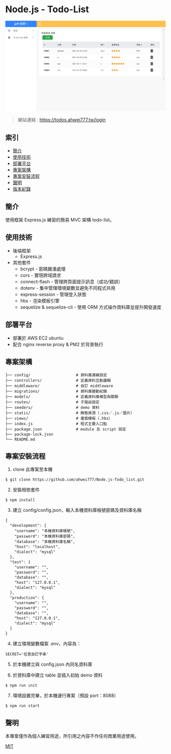 # Node.js - Todo-List

![](https://github.com/ahwei777/for-GaGiO-README/blob/main/toods/todos.png?raw=true)
> 網站連結 : https://todos.ahwei777.tw/login

## 索引
- [簡介](#簡介)
- [使用技術](#使用技術)
- [部署平台](#部署平台)
- [專案架構](#專案架構)
- [專案安裝流程](#專案安裝流程)
- [聲明](#聲明)
- [版本紀錄](#版本紀錄)

## 簡介
使用框架 Express.js 練習的簡易 MVC 架構 todo-list。

## 使用技術
- 後端框架
    - Express.js
- 其他套件
    - bcrypt - 密碼雜湊處理
    - cors - 實現跨域請求
    - connect-flash - 管理跨頁面提示訊息（成功/錯誤）
    - dotenv - 集中管理環境變數並避免不同程式共用
    - express-session - 管理登入狀態
    - hbs - 渲染模板引擎
    - sequelize & sequelize-cli - 使用 ORM 方式操作資料庫並提升開發速度

## 部署平台

- 部署於 AWS EC2 ubuntu
- 配合 nginx reverse proxy & PM2 於背景執行

## 專案架構

```
├── config/                    # 資料庫連線設定
├── controllers/               # 定義資料互動邏輯
├── middleware/                # 自訂 middleware
├── migrations/                # 資料庫變動紀錄
├── models/                    # 定義資料庫模型與關聯
├── routes/                    # 子路由設定
├── seeders/                   # demo 資料
├── static/                    # 靜態資源（.css／.js／圖片）
├── views/                     # 畫面模板（.hbs）
├── index.js                   # 程式主要入口點
├── package.json               # module 及 script 設定
├── package-lock.json
└── README.md
```

## 專案安裝流程

1. clone 此專案至本機
``` 
$ git clone https://github.com/ahwei777/Node.js-Todo_list.git
```

2. 安裝相依套件
```
$ npm install
```

3. 建立 config/config.json，輸入本機資料庫帳號密碼及資料庫名稱
```
{
  "development": {
    "username": "本機資料庫帳號",
    "password": "本機資料庫密碼",
    "database": "本機資料庫名稱",
    "host": "localhost",
    "dialect": "mysql"
  },
  "test": {
    "username": "",
    "password": "",
    "database": "",
    "host": "127.0.0.1",
    "dialect": "mysql"
  },
  "production": {
    "username": "",
    "password": "",
    "database": "",
    "host": "127.0.0.1",
    "dialect": "mysql"
  }
}
```

4. 建立環境變數檔案 .env，內容為：
```
SECRET='任意自訂字串'
```

5. 於本機建立與 config.json 內同名資料庫

6. 於資料庫中建立 table 並插入初始 demo 資料
```
$ npm run init
```

7. 環境設置完畢，於本機運行專案（預設 port：8088）
```
$ npm run start
```

## 聲明
本專案僅作為個人練習用途，所引用之內容不作任何商業用途使用。

[MIT](https://choosealicense.com/licenses/mit/)
